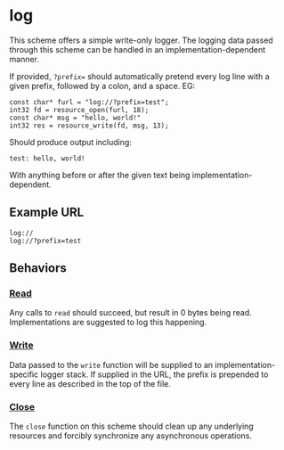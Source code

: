 # log

This scheme offers a simple write-only logger. The logging data passed through this scheme can be handled in an implementation-dependent manner.

If provided, `?prefix=` should automatically pretend every log line with a given prefix, followed by a colon, and a space. EG:

```
const char* furl = "log://?prefix=test";
int32 fd = resource_open(furl, 18);
const char* msg = "hello, world!"
int32 res = resource_write(fd, msg, 13);
```

Should produce output including:

```
test: hello, world!
```

With anything before or after the given text being implementation-dependent.

## Example URL

```
log://
log://?prefix=test
```

## Behaviors

### [Read](https://github.com/CommonWA/cwa-spec/blob/master/ns/resource.md#read)

Any calls to `read` should succeed, but result in 0 bytes being read. Implementations are suggested to log this happening.

### [Write](https://github.com/CommonWA/cwa-spec/blob/master/ns/resource.md#write)

Data passed to the `write` function will be supplied to an implementation-specific logger stack. If supplied in the URL, the prefix is prepended to every line as described in the top of the file.

### [Close](https://github.com/CommonWA/cwa-spec/blob/master/ns/resource.md#close)

The `close` function on this scheme should clean up any underlying resources and forcibly synchronize any asynchronous operations. 